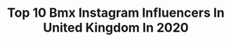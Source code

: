 ---
title: Top 10 Bmx Instagram Influencers In United Kingdom In 2020
description: >-
  Find top bmx Instagram influencers in United Kingdom in 2020. Most popular hashtags: #odysseybmx #bmx #londonkitchencompany #stayathome.
platform: Instagram
profiles:
  - username: "jordanokane"
    fullname: >-
      Jordan O’Kane
    location: "United Kingdom"
    followers: 9637
    engagement: 1047
    commentsToLikes: 0.013903
    id: ck0w5igdi3sdn0i196iwv1rpg
    verified: false
    hashtags: "#bmx"
  - username: "beemxval"
    fullname: >-
      Val Ward
    location: "United Kingdom"
    followers: 6322
    engagement: 768
    commentsToLikes: 0.040924
    id: ckap2jucyz5d10i78vgw4ustd
    verified: false
    hashtags: "#fashion, #ridebmx, #apparel"
  - username: "paddysharrockk_"
    fullname: >-
      
    location: "United Kingdom"
    followers: 6527
    engagement: 951
    commentsToLikes: 0.021356
    id: ck5heajgmrx490i11tvp9vzlg
    verified: false
    hashtags: ""
  - username: "ronniesurridge"
    fullname: >-
      Ronnie Surridge
    location: "United Kingdom"
    followers: 66808
    engagement: 222
    commentsToLikes: 0.008775
    id: ck0tyc97lme060i19futntve1
    verified: false
    hashtags: "#dewtour, #noracup, #southseaskatepark, #redrockcanyon"
  - username: "callanstib"
    fullname: >-
      Callan Stibbards
    location: "United Kingdom"
    followers: 25037
    engagement: 1763
    commentsToLikes: 0.030298
    id: ck0u23f1qytkh0i196vthxgio
    verified: false
    hashtags: "#maintaineveryday, #gameover, #plastic, #coasterguy"
  - username: "shanazereade"
    fullname: >-
      Shanaze Reade
    location: "United Kingdom"
    followers: 11383
    engagement: 376
    commentsToLikes: 0.019316
    id: ck15rjg4m87vp0i19q00x9jzr
    verified: false
    hashtags: "#fitnessmodel, #roadride, #quotes, #reflection"
  - username: "bujorain"
    fullname: >-
      The Rain Diaries
    location: "United Kingdom"
    followers: 5581
    engagement: 1157
    commentsToLikes: 0.058461
    id: ck5ceqdp3li0u0i119yafzr6s
    verified: false
    hashtags: "#studygram, #fountainpen, #proudmama, #bujolove"
  - username: "000_bmx_000"
    fullname: >-
      WTP
    location: "United Kingdom"
    followers: 27845
    engagement: 1364
    commentsToLikes: 0.004655
    id: ck15s6rtlbi8b0i19qhyx70n2
    verified: false
    hashtags: "#bmxlove, #bmxwtp, #hazbmx, #bmxbike"
  - username: "callumraffertybmx"
    fullname: >-
      Callum Rafferty
    location: "United Kingdom"
    followers: 7210
    engagement: 1136
    commentsToLikes: 0.024261
    id: ck5hdixjvno1h0i11vm9prp8r
    verified: false
    hashtags: "#bmx, #bmxallday"
  - username: "bethanyshriever"
    fullname: >-
      Bethany Shriever #911
    location: "United Kingdom"
    followers: 7371
    engagement: 1164
    commentsToLikes: 0.019150
    id: ck5heajs8rx6m0i117z0p4crx
    verified: false
    hashtags: "#lotsofcore, #donthateappreciate, #offseason, #peaceoutjapan"
---